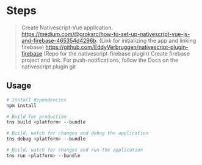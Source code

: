 # Steps

> Create Nativescript-Vue application.
> https://medium.com/@groksrc/how-to-set-up-nativescript-vue-js-and-firebase-465354d4296b. (Link for initializing the app and linking firebase)
> https://github.com/EddyVerbruggen/nativescript-plugin-firebase (Repo for the nativescript-firebase plugin)
> Create firebase project and link.
> For push-notifications, follow the Docs on the nativescript plugin git

## Usage

``` bash
# Install dependencies
npm install

# Build for production
tns build <platform> --bundle

# Build, watch for changes and debug the application
tns debug <platform> --bundle

# Build, watch for changes and run the application
tns run <platform> --bundle
```
